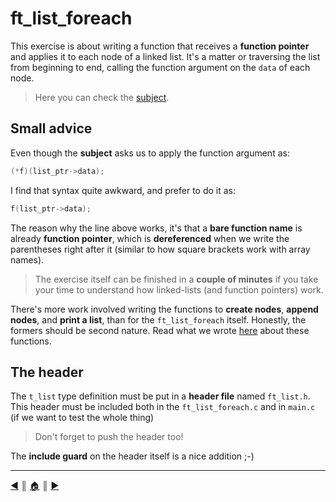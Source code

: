 # ft_list_foreach
This exercise is about writing a function that receives a **function pointer** and applies it to each node of a linked list. It's a matter or traversing the list from beginning to end, calling the function argument on the `data` of each node.

> Here you can check the [subject](https://github.com/lifeBalance/c_exam/blob/main/04/ft_list_foreach/subject.en.txt).

## Small advice
Even though the **subject** asks us to apply the function argument as:
```c
(*f)(list_ptr->data);
```

I find that syntax quite awkward, and prefer to do it as:
```c
f(list_ptr->data);
```

The reason why the line above works, it's that a **bare function name** is already **function pointer**, which is **dereferenced** when we write the parentheses right after it (similar to how square brackets work with array names).

> The exercise itself can be finished in a **couple of minutes** if you take your time to understand how linked-lists (and function pointers) work.

There's more work involved writing the functions to **create nodes**, **append nodes**, and **print a list**, than for the `ft_list_foreach` itself. Honestly, the formers should be second nature. Read what we wrote [here](./lists.md) about these functions.

## The header
The `t_list` type definition must be put in a **header file** named `ft_list.h`. This header must be included both in the `ft_list_foreach.c` and in `main.c` (if we want to test the whole thing) 

> Don't forget to push the header too!

The **include guard** on the header itself is a nice addition ;-)

---
[:arrow_backward:][back] ║ [:house:][home] ║ [:arrow_forward:][next]

<!-- navigation -->
[home]: ../../../README.md
[back]: ./lists.md
[next]: ./ft_list_remove_if.md